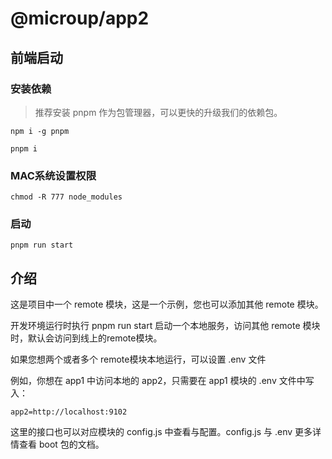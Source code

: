 # @microup/app2

## 前端启动

### 安装依赖

> 推荐安装 pnpm 作为包管理器，可以更快的升级我们的依赖包。

`npm i -g pnpm`

```pnpm i```

### MAC系统设置权限

```chmod -R 777 node_modules```

### 启动

```pnpm run start```

## 介绍

这是项目中一个 remote 模块，这是一个示例，您也可以添加其他 remote 模块。

开发环境运行时执行 pnpm run start 启动一个本地服务，访问其他 remote 模块时，默认会访问到线上的remote模块。

如果您想两个或者多个 remote模块本地运行，可以设置 .env 文件

例如，你想在 app1 中访问本地的 app2，只需要在 app1 模块的 .env 文件中写入：

```
app2=http://localhost:9102
```

这里的接口也可以对应模块的 config.js 中查看与配置。config.js 与 .env 更多详情查看 boot 包的文档。
